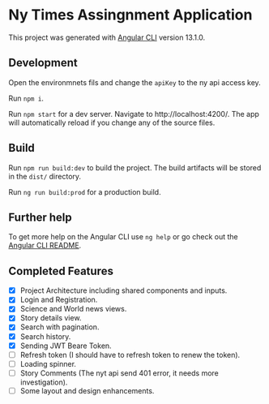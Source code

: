 # Ny Times Assingnment Application

This project was generated with [Angular CLI](https://github.com/angular/angular-cli) version 13.1.0.

## Development

Open the environmnets fils and change the `apiKey` to the ny api access key.

Run `npm i`.

Run `npm start` for a dev server. Navigate to http://localhost:4200/. The app will automatically reload if you change any of the source files.

## Build

Run `npm run build:dev` to build the project. The build artifacts will be stored in the `dist/` directory.

Run `ng run build:prod` for a production build.

## Further help

To get more help on the Angular CLI use `ng help` or go check out the [Angular CLI README](https://github.com/angular/angular-cli/blob/master/README.md).

## Completed Features

- [x] Project Architecture including shared components and inputs.
- [x] Login and Registration.
- [x] Science and World news views.
- [x] Story details view.
- [x] Search with pagination.
- [x] Search history.
- [x] Sending JWT Beare Token.
- [ ] Refresh token (I should have to refresh token to renew the token).
- [ ] Loading spinner.
- [ ] Story Comments (The nyt api send 401 error, it needs more investigation).
- [ ] Some layout and design enhancements.
